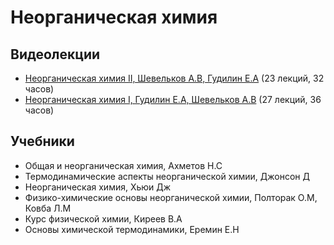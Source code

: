 # Неорганическая химия

## Видеолекции

* [Неорганическая химия II, Шевельков А.В, Гудилин Е.А](https://teach-in.ru/course/inorganic-chemistry-p2) (23 лекций, 32 часов)
* [Неорганическая химия I, Гудилин Е.А, Шевельков А.В](https://teach-in.ru/course/neorgchem1) (27 лекций, 36 часов)

## Учебники

* Общая и неорганическая химия, Ахметов Н.С
* Термодинамические аспекты неорганической химии, Джонсон Д
* Неорганическая химия, Хьюи Дж
* Физико-химические основы неорганической химии, Полторак О.М, Ковба Л.М
* Курс физической химии, Киреев В.А
* Основы химической термодинамики, Еремин Е.Н

